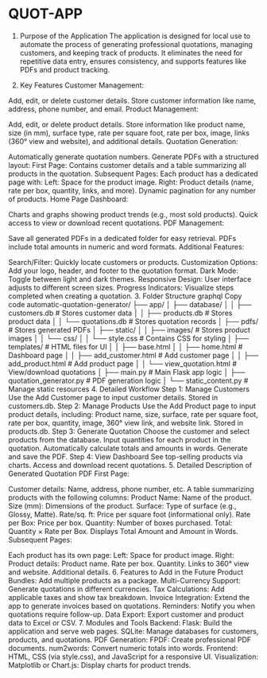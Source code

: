 # QUOT-APP

1. Purpose of the Application
The application is designed for local use to automate the process of generating professional quotations, managing customers, and keeping track of products. It eliminates the need for repetitive data entry, ensures consistency, and supports features like PDFs and product tracking.

2. Key Features
Customer Management:

Add, edit, or delete customer details.
Store customer information like name, address, phone number, and email.
Product Management:

Add, edit, or delete product details.
Store information like product name, size (in mm), surface type, rate per square foot, rate per box, image, links (360° view and website), and additional details.
Quotation Generation:

Automatically generate quotation numbers.
Generate PDFs with a structured layout:
First Page: Contains customer details and a table summarizing all products in the quotation.
Subsequent Pages: Each product has a dedicated page with:
Left: Space for the product image.
Right: Product details (name, rate per box, quantity, links, and more).
Dynamic pagination for any number of products.
Home Page Dashboard:

Charts and graphs showing product trends (e.g., most sold products).
Quick access to view or download recent quotations.
PDF Management:

Save all generated PDFs in a dedicated folder for easy retrieval.
PDFs include total amounts in numeric and word formats.
Additional Features:

Search/Filter: Quickly locate customers or products.
Customization Options: Add your logo, header, and footer to the quotation format.
Dark Mode: Toggle between light and dark themes.
Responsive Design: User interface adjusts to different screen sizes.
Progress Indicators: Visualize steps completed when creating a quotation.
3. Folder Structure
graphql
Copy code
automatic-quotation-generator/
├── app/
│   ├── database/
│   │   ├── customers.db        # Stores customer data
│   │   ├── products.db         # Stores product data
│   │   └── quotations.db       # Stores quotation records
│   ├── pdfs/                   # Stores generated PDFs
│   ├── static/
│   │   ├── images/             # Stores product images
│   │   └── css/
│   │       └── style.css       # Contains CSS for styling
│   ├── templates/              # HTML files for UI
│   │   ├── base.html
│   │   ├── home.html           # Dashboard page
│   │   ├── add_customer.html   # Add customer page
│   │   ├── add_product.html    # Add product page
│   │   └── view_quotation.html # View/download quotations
│   ├── main.py                 # Main Flask app logic
│   ├── quotation_generator.py  # PDF generation logic
│   └── static_content.py       # Manage static resources
4. Detailed Workflow
Step 1: Manage Customers
Use the Add Customer page to input customer details.
Stored in customers.db.
Step 2: Manage Products
Use the Add Product page to input product details, including:
Product name, size, surface, rate per square foot, rate per box, quantity, image, 360° view link, and website link.
Stored in products.db.
Step 3: Generate Quotation
Choose the customer and select products from the database.
Input quantities for each product in the quotation.
Automatically calculate totals and amounts in words.
Generate and save the PDF.
Step 4: View Dashboard
See top-selling products via charts.
Access and download recent quotations.
5. Detailed Description of Generated Quotation PDF
First Page:

Customer details: Name, address, phone number, etc.
A table summarizing products with the following columns:
Product Name: Name of the product.
Size (mm): Dimensions of the product.
Surface: Type of surface (e.g., Glossy, Matte).
Rate/sq. ft: Price per square foot (informational only).
Rate per Box: Price per box.
Quantity: Number of boxes purchased.
Total: Quantity × Rate per Box.
Displays Total Amount and Amount in Words.
Subsequent Pages:

Each product has its own page:
Left: Space for product image.
Right: Product details:
Product name.
Rate per box.
Quantity.
Links to 360° view and website.
Additional details.
6. Features to Add in the Future
Product Bundles: Add multiple products as a package.
Multi-Currency Support: Generate quotations in different currencies.
Tax Calculations: Add applicable taxes and show tax breakdown.
Invoice Integration: Extend the app to generate invoices based on quotations.
Reminders: Notify you when quotations require follow-up.
Data Export: Export customer and product data to Excel or CSV.
7. Modules and Tools
Backend:
Flask: Build the application and serve web pages.
SQLite: Manage databases for customers, products, and quotations.
PDF Generation:
FPDF: Create professional PDF documents.
num2words: Convert numeric totals into words.
Frontend:
HTML, CSS (via style.css), and JavaScript for a responsive UI.
Visualization:
Matplotlib or Chart.js: Display charts for product trends.
